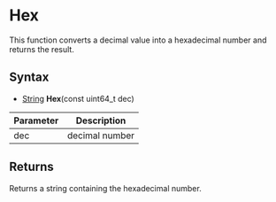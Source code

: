 # Hex #

This function converts a decimal value into a hexadecimal number and returns the result.

## Syntax ##

- [String](String.md) **Hex**(const uint64_t dec)

| Parameter | Description |
| --- | --- |
| dec | decimal number |

## Returns ##

Returns a string containing the hexadecimal number.
